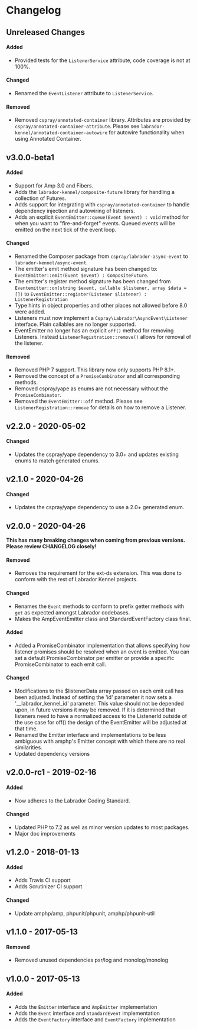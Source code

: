 # Changelog

## Unreleased Changes

#### Added

- Provided tests for the `ListenerService` attribute, code coverage is not at 100%.

#### Changed

- Renamed the `EventListener` attribute to `ListenerService`.

#### Removed

- Removed `cspray/annotated-container` library. Attributes are provided by `cspray/annotated-container-attribute`. Please see `labrador-kennel/annotated-container-autowire` for autowire functionality when using Annotated Container.

## v3.0.0-beta1

#### Added

- Support for Amp 3.0 and Fibers.
- Adds the `labrador-kennel/composite-future` library for handling a collection of Futures.
- Adds support for integrating with `cspray/annotated-container` to handle dependency injection and autowiring of listeners.
- Adds an explicit `EventEmitter::queue(Event $event) : void` method for when you want to "fire-and-forget" events. Queued events will be emitted on the next tick of the event loop.

#### Changed

- Renamed the Composer package from `cspray/labrador-async-event` to `labrador-kennel/async-event`.
- The emitter's emit method signature has been changed to: `EventEmitter::emit(Event $event) : CompositeFuture`. 
- The emitter's register method signature has been changed from `Eventemitter::on(string $event, callable $listener, array $data = [])` to `EventEmitter::register(Listener $listener) : ListenerRegistration`
- Type hints in object properties and other places not allowed before 8.0 were added.
- Listeners must now implement a `Cspray\Labrador\AsyncEvent\Listener` interface. Plain callables are no longer supported.
- EventEmitter no longer has an explicit `off()` method for removing Listeners. Instead `ListenerRegistration::remove()` allows for removal of the listener.

#### Removed

- Removed PHP 7 support. This library now only supports PHP 8.1+.
- Removed the concept of a `PromiseCombinator` and all corresponding methods.
- Removed cspray/yape as enums are not necessary without the `PromiseCombinator`.
- Removed the `EventEmitter::off` method. Please see `ListenerRegistration::remove` for details on how to remove a Listener.

## v2.2.0 - 2020-05-02

#### Changed

- Updates the cspray/yape dependency to 3.0+ and updates existing enums to match generated enums.

## v2.1.0 - 2020-04-26

#### Changed

- Updates the cspray/yape dependency to use a 2.0+ generated enum.

## v2.0.0 - 2020-04-26

**This has many breaking changes when coming from previous versions. Please review CHANGELOG closely!**

#### Removed

- Removes the requirement for the ext-ds extension. This was done to conform with the rest of 
Labrador Kennel projects.

#### Changed

- Renames the `Event` methods to conform to prefix getter methods with `get` as expected amongst Labrador 
codebases.
- Makes the AmpEventEmitter class and StandardEventFactory class final.

#### Added

- Added a PromiseCombinator implementation that allows specifying how listener promises should 
be resolved when an event is emitted. You can set a default PromiseCombinator per emitter or 
provide a specific PromiseCombinator to each emit call.

#### Changed

- Modifications to the $listenerData array passed on each emit call has been adjusted. Instead of 
setting the 'id' parameter it now sets a '__labrador_kennel_id' parameter. This value should not 
be depended upon, in future versions it may be removed. If it is determined that listeners need to 
have a normalized access to the ListenerId outside of the use case for off() the design of the 
EventEmitter will be adjusted at that time.
- Renamed the Emitter interface and implementations to be less ambiguous with amphp's Emitter 
concept with which there are no real similarities.
- Updated dependency versions

## v2.0.0-rc1 - 2019-02-16

#### Added

- Now adheres to the Labrador Coding Standard.

#### Changed

- Updated PHP to 7.2 as well as minor version updates to most packages.
- Major doc improvements

## v1.2.0 - 2018-01-13

#### Added

- Adds Travis CI support
- Adds Scrutinizer CI support

#### Changed

- Update amphp/amp, phpunit/phpunit, amphp/phpunit-util

## v1.1.0 - 2017-05-13

#### Removed

- Removed unused dependencies psr/log and monolog/monolog

## v1.0.0 - 2017-05-13

#### Added

- Adds the `Emitter` interface and `AmpEmitter` implementation
- Adds the `Event` interface and `StandardEvent` implementation
- Adds the `EventFactory` interface and `EventFactory` implementation